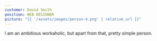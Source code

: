 ```yaml
---
customer: David Smith
position: WEB DESIGNER
picture: "{{ '/assets/images/person-4.png' | relative_url }}"
---
```


I am an ambitious workaholic, but apart from that, pretty simple person.
